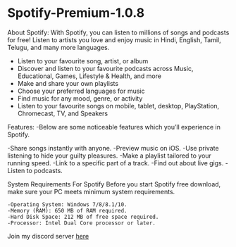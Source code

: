 # Spotify-Premium-1.0.8

About Spotify:
With Spotify, you can listen to millions of songs and podcasts for free! Listen to artists you love and enjoy music in Hindi, English, Tamil, Telugu, and many more languages.

- Listen to your favourite song, artist, or album
- Discover and listen to your favourite podcasts across Music, Educational, Games, Lifestyle & Health, and more
- Make and share your own playlists
- Choose your preferred languages for music
- Find music for any mood, genre, or activity
- Listen to your favourite songs on mobile, tablet, desktop, PlayStation, Chromecast, TV, and Speakers



Features:
-Below are some noticeable features which you’ll experience in Spotify.

-Share songs instantly with anyone.
-Preview music on iOS. 
-Use private listening to hide your guilty pleasures. 
-Make a playlist tailored to your running speed. 
-Link to a specific part of a track.
-Find out about live gigs. 
-Listen to podcasts. 


System Requirements For Spotify
Before you start Spotify free download, make sure your PC meets minimum system requirements.

    -Operating System: Windows 7/8/8.1/10.
    -Memory (RAM): 650 MB of RAM required.
    -Hard Disk Space: 212 MB of free space required.
    -Processor: Intel Dual Core processor or later.


Join my discord server [here](https://discord.com/invite/CAJWYQBf)
